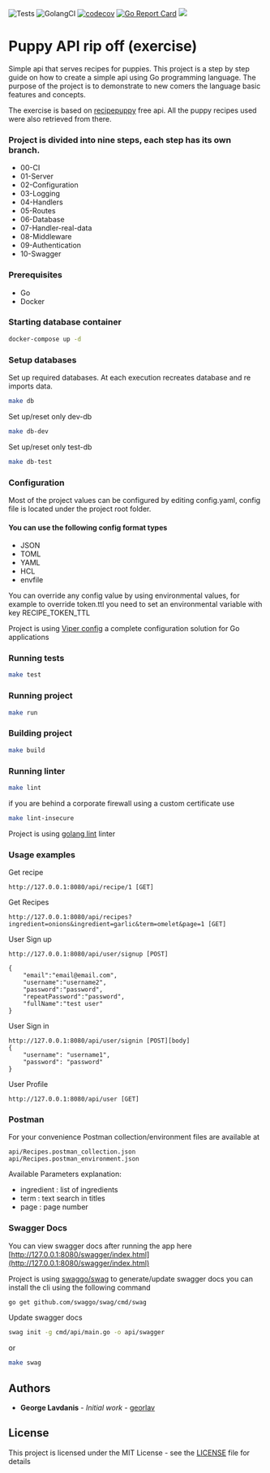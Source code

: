 ![Tests](https://github.com/georlav/migrate/workflows/Tests/badge.svg?branch=master)
![GolangCI](https://github.com/georlav/migrate/workflows/GolangCI/badge.svg?branch=master)
[![codecov](https://codecov.io/gh/georlav/recipeapi/branch/master/graph/badge.svg)](https://codecov.io/gh/georlav/recipeapi)
[![Go Report Card](https://goreportcard.com/badge/github.com/georlav/recipeapi)](https://goreportcard.com/report/github.com/georlav/recipeapi)
[![](https://img.shields.io/badge/unicorn-approved-ff69b4.svg)](https://www.youtube.com/watch?v=9auOCbH5Ns4)

# Puppy API rip off (exercise)
Simple api that serves recipes for puppies. This project is a step by step guide on how to create a simple api using
Go programming language. The purpose of the project is to demonstrate to new comers the language basic features and
concepts.

The exercise is based on [recipepuppy](http://www.recipepuppy.com/) free api. All the puppy recipes used were also 
retrieved from there.

### Project is divided into nine steps, each step has its own branch.
 * 00-CI
 * 01-Server
 * 02-Configuration
 * 03-Logging
 * 04-Handlers
 * 05-Routes
 * 06-Database
 * 07-Handler-real-data
 * 08-Middleware
 * 09-Authentication
 * 10-Swagger

### Prerequisites
 * Go
 * Docker

### Starting database container
```bash
docker-compose up -d
```

### Setup databases
Set up required databases. At each execution recreates database and re imports data.
```bash
make db
```

Set up/reset only dev-db
```bash
make db-dev
```
Set up/reset only test-db
```bash
make db-test
```

### Configuration
Most of the project values can be configured by editing config.yaml, config file is located under the project 
root folder. 

#### You can use the following config format types
* JSON 
* TOML
* YAML
* HCL
* envfile

You can override any config value by using environmental values, for example to override token.ttl you need to set an 
environmental variable with key RECIPE_TOKEN_TTL

Project is using [Viper config](https://github.com/spf13/viper) a complete configuration solution for Go 
applications

### Running tests
```bash
make test
```

### Running project
```bash
make run
```

### Building project
```bash
make build
```

### Running linter
```bash
make lint
```
if you are behind a corporate firewall using a custom certificate use
```bash
make lint-insecure
```

Project is using [golang lint](https://github.com/golang/lint) linter

### Usage examples

Get recipe
```
http://127.0.0.1:8080/api/recipe/1 [GET]
```

Get Recipes
```
http://127.0.0.1:8080/api/recipes?ingredient=onions&ingredient=garlic&term=omelet&page=1 [GET]
```

User Sign up
```
http://127.0.0.1:8080/api/user/signup [POST]

{
    "email":"email@email.com",
    "username":"username2",
    "password":"password",
    "repeatPassword":"password",
    "fullName":"test user"
}
```

User Sign in
```
http://127.0.0.1:8080/api/user/signin [POST][body]
{
    "username": "username1",
    "password": "password"
}
```

User Profile 
```
http://127.0.0.1:8080/api/user [GET]
```

### Postman
For your convenience Postman collection/environment files are available at
```
api/Recipes.postman_collection.json
api/Recipes.postman_environment.json
``` 

Available Parameters explanation:
- ingredient : list of ingredients
- term : text search in titles
- page : page number

### Swagger Docs
You can view swagger docs after running the app here [http://127.0.0.1:8080/swagger/index.html](http://127.0.0.1:8080/swagger/index.html)

Project is using [swaggo/swag](https://github.com/swaggo/swag) to generate/update swagger docs you can install 
the cli using the following command
```bash
go get github.com/swaggo/swag/cmd/swag
```

Update swagger docs
```bash
swag init -g cmd/api/main.go -o api/swagger
```
or
```bash
make swag
```

## Authors
* **George Lavdanis** - *Initial work* - [georlav](https://github.com/georlav)

## License
This project is licensed under the MIT License - see the [LICENSE](LICENSE) file for details

